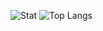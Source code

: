 ![Stat](https://github-readme-stats.vercel.app/api?username=charlie-moomoo&count_private=true&include_all_commits=true&show_icons=true&title_color=#FF3CA4&icon_color=#ff3ca4)
![Top Langs](https://github-readme-stats.vercel.app/api/top-langs/?username=charlie-moomoo)
